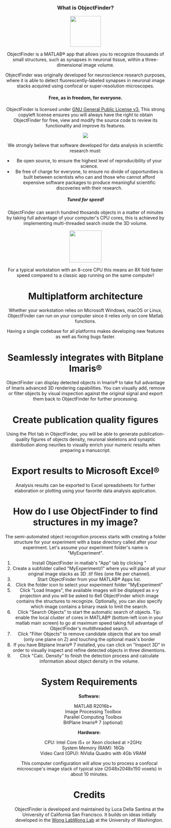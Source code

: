 
<div style="text-align:center"> 
  <h3>What is ObjectFinder?</h3>

<div style="text-align:center"><img src ="https://lucadellasantina.github.io/ObjectFinder/app_icon_big.png" width="96" height="96"/></div>

ObjectFinder is a MATLAB® app that allows you to recognize thousands of small structures, such as synapses in neuronal tissue, within a three-dimensional image volume. 

ObjectFinder was originally developed for neuroscience research purposes, where it is able to detect fluorescently-labeled synapses in neuronal image stacks acquired using confocal or super-resolution microscopes.

<h4>Free, as in freedom, for everyone.</h4>

ObjectFinder is licensed under <a href="https://www.gnu.org/licenses/gpl-3.0.en.html">GNU General Public License v3.</a>
This strong copyleft license ensures you will always have the right to obtain ObjectFinder for free, view and modify the source code to review its functionality and improve its features.
<div style="text-align:center"><img src ="https://lucadellasantina.github.io/ObjectFinder/gplv3.png" /></div>

We strongly believe that software developed for data analysis in scientific research must:

<ul>
  <li>Be open source, to ensure the highest level of reproducibility of your science.</li>
  <li>Be free of charge for everyone, to ensure no divide of opportunities is built between scientists who can and those who cannot afford expensive software packages to produce meaningful scientific discoveries with their research.</li>
</ul>

<h5>Tuned for speed!</h5>

ObjectFinder can search hundred thosands objects in a matter of minutes by taking full advantage of your computer's CPU cores, this is achieved by implementing multi-threaded search inside the 3D volume. 

<div style="text-align:center"><img src ="https://lucadellasantina.github.io/ObjectFinder/speed.png" width="100" height="100"/></div>

For a typical workstation with an 8-core CPU this means an 8X fold faster speed compared to a classic app running on the same computer!

<h1>Multiplatform architecture</h1>

Whether your workstation relies on Microsoft Windows, macOS or Linux, ObjectFinder can run on your computer since it relies only on core Matlab functions.

Having a single codebase for all platforms makes developing new features as well as fixing bugs faster.

<h1>Seamlessly integrates with Bitplane Imaris®</h1>
ObjectFinder can display detected objects in Imaris® to take full advantage of Imaris advanced 3D rendering capabilities. You can visually add, remove or filter objects by visual inspection against the original signal and export them back to ObjectFinder for further processing.

<h1>Create publication quality figures</h1>
Using the Plot tab in ObjectFinder, you will be able to generate publication-quality figures of objects density, neuronal skeletons and synaptic distribution along neurites to visually enrich your numeric results when preparing a manuscript.

<h1>Export results to Microsoft Excel®</h1>
Analysis results can be exported to Excel spreadsheets for further elaboration or plotting using your favorite data analysis application.

<h1>How do I use ObjectFinder to find structures in my image?</h1>
The semi-automated object recognition process starts with creating a folder structure for your experiment with a base directory called after your experiment. Let's assume your experiment folder's name is "MyExperiment".

<ol>
  <li>Install ObjectFinder in matlab's "App" tab by clicking "</li>
  <li>Create a subfolder called "MyExperiment/I" where you will place all your original image stacks as 3D .tif files (one file per channel).</li>
  <li>Start ObjectFinder from your MATLAB® Apps list.</li>
  <li>Click the folder icon to select your experiment folder "MyExperiment"</li>
  <li>Click "Load Images", the available images will be displayed as x-y projection and you will be asked to 6ell ObjectFinder which image contains the structures to recognize. Optionally, you can also specify which image contains a binary mask to limit the search.</li>
  <li>Click "Search Objects" to start the automatic search of objects. Tip: enable the local cluster of cores in MATLAB® (bottom-left icon in your matlab main screen) to go at maximum speed taking full advantage of ObjectFinder's multithreaded search.</li>
  <li>Click "Filter Objects" to remove candidate objects that are too small (only one plane on Z) and touching the optional mask's border</li>
  <li>If you have Bitplane Imaris® 7 installed, you can click on "Inspect 3D" in order to visually inspect and refine detected objects in three dimentions.</li>
 <li>Click "Calc. Density" to finish the detection process and calculate information about object density in the volume.</li>

<h1>System Requirements</h1>

<b>Software:</b>
<ul style="list-style-type:none">
  <li>MATLAB R2016b+</li>
  <li>Image Processing Toolbox</li>
  <li>Parallel Computing Toolbox</li>
  <li>BitPlane Imaris® 7 (optional)</li>
</ul>

<b>Hardware:</b>
<ul style="list-style-type:none">
  <li>CPU: Intel Core i5+ or Xeon clocked at >2GHz</li>
  <li>System Memory (RAM): 16Gb</li>
  <li>Video Card (GPU): NVidia Quadro with 4Gb VRAM</li>
</ul>

This computer configuration will allow you to process a confocal microscope's image stack of typical size (2048x2048x150 voxels) in about 10 minutes.

<h1>Credits</h1>

ObjectFinder is developed and maintained by Luca Della Santina at the University of California San Francisco. It builds on ideas initially developed in the <a href="http://wonglab.biostr.washington.edu/">Wong Lab</a>[Wong Lab](http://wonglab.biostr.washington.edu/) at the University of Washington.
</div>